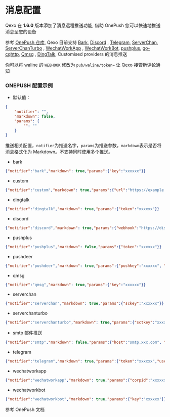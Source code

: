# 消息配置
Qexo 在 **1.6.0** 版本添加了消息远程推送功能, 借助 OnePush 您可以快速地推送消息至您的设备

参考 [OnePush 仓库](https://github.com/y1ndan/onepush), Qexo 目前支持 [Bark](https://apps.apple.com/us/app/bark-customed-notifications/id1403753865), [Discord](https://support.discord.com/hc/en-us/articles/228383668-Intro-to-Webhooks)
, [Telegram](https://core.telegram.org/bots), [ServerChan](https://sc.ftqq.com/3.version), [ServerChanTurbo](https://sct.ftqq.com)
, [WechatWorkApp](https://work.weixin.qq.com/api/doc/90000/90135/90236)
, [WechatWorkBot](https://work.weixin.qq.com/api/doc/90000/90136/91770), [pushplus](https://www.pushplus.plus/doc), [go-cqhttp](https://docs.go-cqhttp.org), [Qmsg](https://qmsg.zendee.cn/api.html)
, [DingTalk](https://developers.dingtalk.com/document/app/custom-robot-access), Customised providers 的消息推送

你可以将 waline 的 `WEBHOOK` 修改为 `pub/waline/token=` 让 Qexo 接管新评论通知

### ONEPUSH 配置示例

- 默认值：

```json
{
    "notifier": "",
    "markdown": false,
    "params": {
        "": ""
    }
}
```

推送相关配置，`notifier`为推送名字，`params`为推送参数，`markdown`表示是否将消息格式化为 Markdown。不支持同时使用多个推送。

- bark

```json
{"notifier":"bark","markdown": true,"params":{"key":"xxxxxx"}}
```

- custom

```json
{"notifier":"custom","markdown": true,"params":{"url":"https://example.com/","method":"post","datatype":"json","data":"xxx"}}
```

- dingtalk

```json
{"notifier":"dingtalk","markdown": true,"params":{"token":"xxxxxx"}}
```

- discord

```json
{"notifier":"discord","markdown": true,"params":{"webhook":"https://discord.com/api/webhooks/xxxxxx"}}
```

- pushplus

```json
{"notifier":"pushplus","markdown": false,"params":{"token":"xxxxxx"}}
```
- pushdeer

```json
{"notifier":"pushdeer","markdown": true,"params":{"pushkey":"xxxxxx", "type":"markdown"}}
```

- qmsg

```json
{"notifier":"qmsg","markdown": true,"params":{"key":"xxxxxx"}}
```

- serverchan

```json
{"notifier":"serverchan","markdown": true,"params":{"sckey":"xxxxxx"}}
```

- serverchanturbo

```json
{"notifier":"serverchanturbo","markdown": true,"params":{"sctkey":"xxxxxx"}}
```
- smtp 邮件推送

```json
{"notifier":"smtp","markdown": false,"params":{"host":"smtp.xxx.com", "port": "465", "type": "ssl", "user": "xxx","passwd": "xxx", "sender": "xxx@xx.com", "sender_name": "Sender", "receiver": "yyy@yy.com"}}
```

- telegram

```json
{"notifier":"telegram","markdown": true,"params":{"token":"xxxxxx","userid":"xxxxxx"}}
```

- wechatworkapp

```json
{"notifier":"wechatworkapp","markdown": true,"params":{"corpid":"xxxxxx","corpsecret":"xxxxxx","agentid":"xxxxxx"}}
```

- wechatworkbot

```json
{"notifier":"wechatworkbot","markdown": true,"params":{"key":"xxxxxx"}}
```
参考 OnePush 文档
